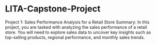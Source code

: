 # LITA-Capstone-Project
Project 1: Sales Performance Analysis for a Retail Store
Summary: In this project, you are tasked with analyzing the sales performance of a retail store.
You will need to explore sales data to uncover key insights such as top-selling products, regional
performance, and monthly sales trends. 
